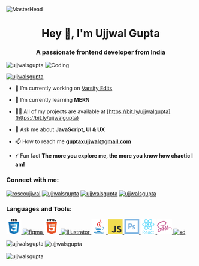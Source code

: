 ![MasterHead](https://repository-images.githubusercontent.com/588181932/e36ec678-7984-4cdd-8e4c-a3932772ff8e)
<h1 align="center">Hey 👋, I'm Ujjwal Gupta</h1>
<h3 align="center">A passionate frontend developer from India</h3>
<img align="right" alt="Coding" width="400" src="https://t4.ftcdn.net/jpg/03/13/40/45/360_F_313404541_e9YZ3pht6oEEkMXuhxTboqXA2B2ShNnC.jpg">

<p align="left"> <img src="https://komarev.com/ghpvc/?username=ujjwalsgupta&label=Profile%20views&color=0e6cb4&style=flat-square" alt="ujjwalsgupta" /> </p>

<p align="left"> <a href="https://twitter.com/ujjwalsgupta" target="blank"><img src="https://img.shields.io/twitter/follow/ujjwalsgupta?logo=twitter&style=for-the-badge" alt="ujjwalsgupta" /></a> </p>

- 🔭 I’m currently working on [Varsity Edits](https://bit.ly/varsityedits)

- 🌱 I’m currently learning **MERN**

- 👨‍💻 All of my projects are available at [https://bit.ly/ujjwalgupta](https://bit.ly/ujjwalgupta)

- 💬 Ask me about **JavaScript, UI & UX**

- 📫 How to reach me **guptaxujjwal@gmail.com**

- ⚡ Fun fact **The more you explore me, the more you know how chaotic I am!**

<h3 align="left">Connect with me:</h3>
<p align="left">
<a href="https://codepen.io/roscoujjwal" target="blank"><img align="center" src="https://raw.githubusercontent.com/rahuldkjain/github-profile-readme-generator/master/src/images/icons/Social/codepen.svg" alt="roscoujjwal" height="30" width="40" /></a>
<a href="https://twitter.com/ujjwalsgupta" target="blank"><img align="center" src="https://raw.githubusercontent.com/rahuldkjain/github-profile-readme-generator/master/src/images/icons/Social/twitter.svg" alt="ujjwalsgupta" height="30" width="40" /></a>
<a href="https://linkedin.com/in/ujjwalsgupta" target="blank"><img align="center" src="https://raw.githubusercontent.com/rahuldkjain/github-profile-readme-generator/master/src/images/icons/Social/linked-in-alt.svg" alt="ujjwalsgupta" height="30" width="40" /></a>
<a href="https://instagram.com/ujjwalsgupta" target="blank"><img align="center" src="https://raw.githubusercontent.com/rahuldkjain/github-profile-readme-generator/master/src/images/icons/Social/instagram.svg" alt="ujjwalsgupta" height="30" width="40" /></a>
</p>

<h3 align="left">Languages and Tools:</h3>
<p align="left"> <a href="https://www.w3schools.com/css/" target="_blank" rel="noreferrer"> <img src="https://raw.githubusercontent.com/devicons/devicon/master/icons/css3/css3-original-wordmark.svg" alt="css3" width="40" height="40"/> </a> <a href="https://www.figma.com/" target="_blank" rel="noreferrer"> <img src="https://www.vectorlogo.zone/logos/figma/figma-icon.svg" alt="figma" width="40" height="40"/> </a> <a href="https://www.w3.org/html/" target="_blank" rel="noreferrer"> <img src="https://raw.githubusercontent.com/devicons/devicon/master/icons/html5/html5-original-wordmark.svg" alt="html5" width="40" height="40"/> </a> <a href="https://www.adobe.com/in/products/illustrator.html" target="_blank" rel="noreferrer"> <img src="https://www.vectorlogo.zone/logos/adobe_illustrator/adobe_illustrator-icon.svg" alt="illustrator" width="40" height="40"/> </a> <a href="https://www.java.com" target="_blank" rel="noreferrer"> <img src="https://raw.githubusercontent.com/devicons/devicon/master/icons/java/java-original.svg" alt="java" width="40" height="40"/> </a> <a href="https://developer.mozilla.org/en-US/docs/Web/JavaScript" target="_blank" rel="noreferrer"> <img src="https://raw.githubusercontent.com/devicons/devicon/master/icons/javascript/javascript-original.svg" alt="javascript" width="40" height="40"/> </a> <a href="https://www.photoshop.com/en" target="_blank" rel="noreferrer"> <img src="https://raw.githubusercontent.com/devicons/devicon/master/icons/photoshop/photoshop-line.svg" alt="photoshop" width="40" height="40"/> </a> <a href="https://reactjs.org/" target="_blank" rel="noreferrer"> <img src="https://raw.githubusercontent.com/devicons/devicon/master/icons/react/react-original-wordmark.svg" alt="react" width="40" height="40"/> </a> <a href="https://sass-lang.com" target="_blank" rel="noreferrer"> <img src="https://raw.githubusercontent.com/devicons/devicon/master/icons/sass/sass-original.svg" alt="sass" width="40" height="40"/> </a> <a href="https://www.adobe.com/products/xd.html" target="_blank" rel="noreferrer"> <img src="https://cdn.worldvectorlogo.com/logos/adobe-xd.svg" alt="xd" width="40" height="40"/> </a> </p>

<p><img align="left" src="https://github-readme-stats.vercel.app/api/top-langs?username=ujjwalsgupta&show_icons=true&locale=en&layout=compact" alt="ujjwalsgupta" /></p>

<p>&nbsp;<img align="center" src="https://github-readme-stats.vercel.app/api?username=ujjwalsgupta&show_icons=true&locale=en" alt="ujjwalsgupta" /></p>

<p><img align="center" src="https://github-readme-streak-stats.herokuapp.com/?user=ujjwalsgupta&" alt="ujjwalsgupta" /></p>

